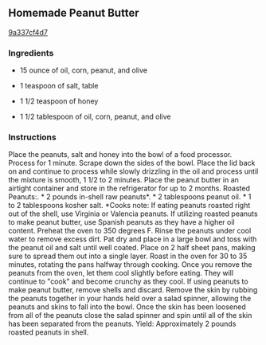 ## Homemade Peanut Butter

[9a337cf4d7](http://www.food.com/recipe/homemade-peanut-butter-399644)

### Ingredients

 - 15 ounce of oil, corn, peanut, and olive

 - 1 teaspoon of salt, table

 - 1 1/2 teaspoon of honey

 - 1 1/2 tablespoon of oil, corn, peanut, and olive

### Instructions

Place the peanuts, salt and honey into the bowl of a food processor. Process for 1 minute. Scrape down the sides of the bowl. Place the lid back on and continue to process while slowly drizzling in the oil and process until the mixture is smooth, 1 1/2 to 2 minutes. Place the peanut butter in an airtight container and store in the refrigerator for up to 2 months. Roasted Peanuts:. * 2 pounds in-shell raw peanuts*. * 2 tablespoons peanut oil. * 1 to 2 tablespoons kosher salt. *Cooks note: If eating peanuts roasted right out of the shell, use Virginia or Valencia peanuts. If utilizing roasted peanuts to make peanut butter, use Spanish peanuts as they have a higher oil content. Preheat the oven to 350 degrees F. Rinse the peanuts under cool water to remove excess dirt. Pat dry and place in a large bowl and toss with the peanut oil and salt until well coated. Place on 2 half sheet pans, making sure to spread them out into a single layer. Roast in the oven for 30 to 35 minutes, rotating the pans halfway through cooking. Once you remove the peanuts from the oven, let them cool slightly before eating. They will continue to "cook" and become crunchy as they cool. If using peanuts to make peanut butter, remove shells and discard. Remove the skin by rubbing the peanuts together in your hands held over a salad spinner, allowing the peanuts and skins to fall into the bowl. Once the skin has been loosened from all of the peanuts close the salad spinner and spin until all of the skin has been separated from the peanuts. Yield: Approximately 2 pounds roasted peanuts in shell.